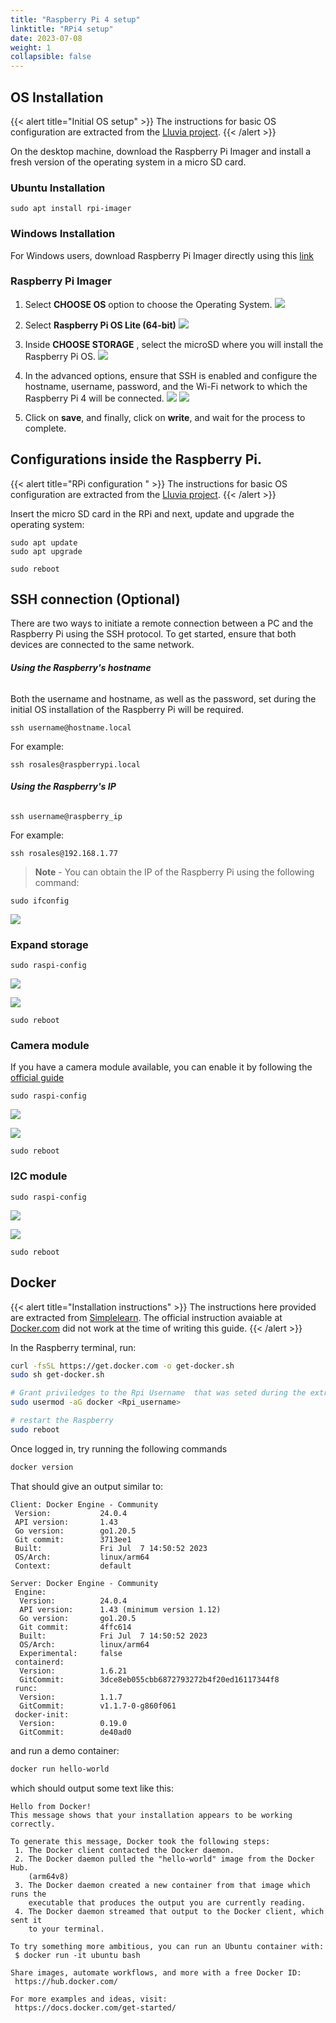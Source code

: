 ```yaml
---
title: "Raspberry Pi 4 setup"
linktitle: "RPi4 setup"
date: 2023-07-08
weight: 1
collapsible: false
---
```



## OS Installation

{{< alert title="Initial OS setup" >}}
The instructions for basic OS configuration are extracted from the [Lluvia project](https://lluvia.ai/docs/gettingstarted/installation/raspberry_pi_4/).
{{< /alert >}}

On the desktop machine, download the Raspberry Pi Imager and install a fresh version of the operating system in a micro SD card.

### Ubuntu Installation
```shell
sudo apt install rpi-imager

```

### Windows Installation
For Windows users, download Raspberry Pi Imager directly using this [link](https://downloads.raspberrypi.org/imager/imager_latest.exe)

### Raspberry Pi Imager

1. Select **CHOOSE OS** option to choose the Operating System.
![](rpi-imager.png)


2. Select **Raspberry Pi OS Lite (64-bit)**
![](rpi-imager-os-select.png)

3. Inside **CHOOSE STORAGE** , select the microSD where you will install the Raspberry Pi OS.
![](rpi-imager-sd.jpeg)

4. In the advanced  options, ensure that SSH is enabled and configure the hostname, username, password, and the Wi-Fi network to which the Raspberry Pi 4 will be connected.
![](rpi-imager-advancedOptions.png)
![](rpi-imager-advancedOptions2.png)

5. Click on **save**, and finally, click on **write**, and wait for the process to complete.



## Configurations inside the Raspberry Pi.

{{< alert title="RPi configuration " >}}
The instructions for basic OS configuration are extracted from the [Lluvia project](https://lluvia.ai/docs/gettingstarted/installation/raspberry_pi_4/).
{{< /alert >}}

Insert the micro SD card in the RPi and next, update and upgrade the operating system:

```shell
sudo apt update
sudo apt upgrade

sudo reboot
```

## SSH connection (Optional) 
There are two ways to initiate a remote connection between a PC and the Raspberry Pi using the SSH protocol. To get started, ensure that both devices are connected to the same network.

###### **Using the Raspberry's hostname** 
Both the username and hostname, as well as the password, set during the initial OS installation of the Raspberry Pi will be required.

```shell
ssh username@hostname.local
```
For example: 
```shell
ssh rosales@raspberrypi.local
```

###### **Using the Raspberry's IP** 
```shell
ssh username@raspberry_ip
```
For example: 
```shell
ssh rosales@192.168.1.77
```

>**Note** - You can obtain the IP of the Raspberry Pi using the following command:
```shell
sudo ifconfig
```
![](rpi-ifconfig.png)






### Expand storage

```shell
sudo raspi-config
```

![](raspi-config-advanced-options.png)

![](raspi-config-expand-storage.png)

```shell
sudo reboot
```

### Camera module

If you have a camera module available, you can enable it by following the [official guide](https://www.raspberrypi.com/documentation/accessories/camera.html)

```shell
sudo raspi-config
```

![](raspi-config-interface-options.png)

![](raspi-config-legacy-camera.png)

```shell
sudo reboot
```

### I2C module
```shell
sudo raspi-config
```

![](raspi-config-interface-options.png)

![](raspi-config-legacy-i2c.png)
```shell
sudo reboot
```

## Docker

{{< alert title="Installation instructions" >}}
The instructions here provided are extracted from [Simplelearn](https://www.simplilearn.com/tutorials/docker-tutorial/raspberry-pi-docker). The official instruction avaiable at [Docker.com](https://docs.docker.com/engine/install/raspbian/) did not work at the time of writing this guide.
{{< /alert >}}

In the Raspberry terminal, run:


```bash
curl -fsSL https://get.docker.com -o get-docker.sh
sudo sh get-docker.sh

# Grant priviledges to the Rpi Username  that was seted during the extra setting Raspberry Pi  , to run docker containers
sudo usermod -aG docker <Rpi_username>

# restart the Raspberry
sudo reboot
```

Once logged in, try running the following commands

```bash
docker version
```

That should give an output similar to:

```
Client: Docker Engine - Community
 Version:           24.0.4
 API version:       1.43
 Go version:        go1.20.5
 Git commit:        3713ee1
 Built:             Fri Jul  7 14:50:52 2023
 OS/Arch:           linux/arm64
 Context:           default

Server: Docker Engine - Community
 Engine:
  Version:          24.0.4
  API version:      1.43 (minimum version 1.12)
  Go version:       go1.20.5
  Git commit:       4ffc614
  Built:            Fri Jul  7 14:50:52 2023
  OS/Arch:          linux/arm64
  Experimental:     false
 containerd:
  Version:          1.6.21
  GitCommit:        3dce8eb055cbb6872793272b4f20ed16117344f8
 runc:
  Version:          1.1.7
  GitCommit:        v1.1.7-0-g860f061
 docker-init:
  Version:          0.19.0
  GitCommit:        de40ad0
```

and run a demo container:

```bash
docker run hello-world
```

which should output some text like this:

```
Hello from Docker!
This message shows that your installation appears to be working correctly.

To generate this message, Docker took the following steps:
 1. The Docker client contacted the Docker daemon.
 2. The Docker daemon pulled the "hello-world" image from the Docker Hub.
    (arm64v8)
 3. The Docker daemon created a new container from that image which runs the
    executable that produces the output you are currently reading.
 4. The Docker daemon streamed that output to the Docker client, which sent it
    to your terminal.

To try something more ambitious, you can run an Ubuntu container with:
 $ docker run -it ubuntu bash

Share images, automate workflows, and more with a free Docker ID:
 https://hub.docker.com/

For more examples and ideas, visit:
 https://docs.docker.com/get-started/
```
